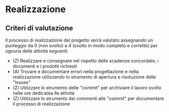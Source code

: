 # Realizzazione

## Criteri di valutazione

Il processo di realizzazione del progetto verrà valutato assegnando un punteggio da 0 (non svolto) a 4 (svolto in modo completo e corretto) per ognuna delle attività seguenti:

- (Z) Realizzare e consegnare nel rispetto delle scadenze concordate, i documenti e i prodotti richiesti
- (A) Trovare e documentare errori nella progettazione e nella realizzazione utilizzando lo strumento di apertura e risoluzione delle "Issues"
- (Z) Utilizzare lo strumento delle "commit" per archiviare il lavoro svolto nelle ore dedicatea lle attività
- (Z) Utilizzare lo strumento dei commenti alle "commit" per documentare il processo di realizzazione
